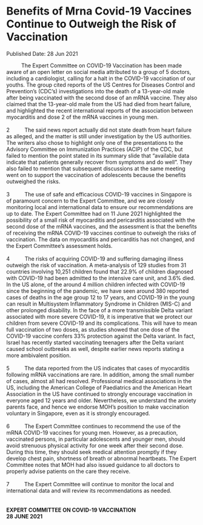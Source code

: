 <html>
    <meta http-equiv="Content-Type" content="text/html; charset=utf-8"/>
    <meta charset="utf-8"/>
    <title>Benefits of Mrna Covid-19 Vaccines Continue to Outweigh the Risk of Vaccination</title>
    <body><h1>Benefits of Mrna Covid-19 Vaccines Continue to Outweigh the Risk of Vaccination</h1>
    <p>Published Date: 28 Jun 2021</p> &nbsp; &nbsp; &nbsp; &nbsp; &nbsp; The Expert Committee on COVID-19 Vaccination has been made aware of an open letter on social media attributed to a group of 5 doctors, including a cardiologist, calling for a halt in the COVID-19 vaccination of our youths. The group cited reports of the US Centres for Diseases Control and Prevention’s (CDC’s) investigations into the death of a 13-year-old male after being vaccinated with the second dose of an mRNA vaccine. They also claimed that the 13-year-old male from the US had died from heart failure, and highlighted the recent international reports of the association between myocarditis and dose 2 of the mRNA vaccines in young men.<br>&nbsp;<br>2&nbsp; &nbsp; &nbsp; &nbsp; &nbsp; The said news report actually did not state death from heart failure as alleged, and the matter is still under investigation by the US authorities. The writers also chose to highlight only one of the presentations to the Advisory Committee on Immunization Practices (ACIP) of the CDC, but failed to mention the point stated in its summary slide that “available data indicate that patients generally recover from symptoms and do well”. They also failed to mention that subsequent discussions at the same meeting went on to support the vaccination of adolescents because the benefits outweighed the risks.<br>&nbsp;<br>3&nbsp; &nbsp; &nbsp; &nbsp; &nbsp; The use of safe and efficacious COVID-19 vaccines in Singapore is of paramount concern to the Expert Committee, and we are closely monitoring local and international data to ensure our recommendations are up to date. The Expert Committee had on 11 June 2021 highlighted the possibility of a small risk of myocarditis and pericarditis associated with the second dose of the mRNA vaccines, and the assessment is that the benefits of receiving the mRNA COVID-19 vaccines continue to outweigh the risks of vaccination. The data on myocarditis and pericarditis has not changed, and the Expert Committee’s assessment holds.<br>&nbsp;<br>4&nbsp; &nbsp; &nbsp; &nbsp; &nbsp; The risks of acquiring COVID-19 and suffering damaging illness outweigh the risk of vaccination. A meta-analysis of 129 studies from 31 countries involving 10,251 children found that 22.9% of children diagnosed with COVID-19 had been admitted to the intensive care unit, and 3.6% died. In the US alone, of the around 4 million children infected with COVID-19 since the beginning of the pandemic, we have seen around 380 reported cases of deaths in the age group 12 to 17 years, and COVID-19 in the young can result in Multisystem Inflammatory Syndrome in Children (MIS-C) and other prolonged disability. In the face of a more transmissible Delta variant associated with more severe COVID-19, it is imperative that we protect our children from severe COVID-19 and its complications. This will have to mean full vaccination of two doses, as studies showed that one dose of the COVID-19 vaccine confers 33% protection against the Delta variant. In fact, Israel has recently started vaccinating teenagers after the Delta variant caused school outbreaks as well, despite earlier news reports stating a more ambivalent position.<br>&nbsp;<br>5&nbsp; &nbsp; &nbsp; &nbsp; &nbsp; The data reported from the US indicates that cases of myocarditis following mRNA vaccinations are rare. In addition, among the small number of cases, almost all had resolved. Professional medical associations in the US, including the American College of Paediatrics and the American Heart Association in the US have continued to strongly encourage vaccination in everyone aged 12 years and older. Nevertheless, we understand the anxiety parents face, and hence we endorse MOH’s position to make vaccination voluntary in Singapore, even as it is strongly encouraged.<br>&nbsp;<br>6&nbsp; &nbsp; &nbsp; &nbsp; &nbsp; The Expert Committee continues to recommend the use of the mRNA COVID-19 vaccines for young men. However, as a precaution, vaccinated persons, in particular adolescents and younger men, should avoid strenuous physical activity for one week after their second dose. During this time, they should seek medical attention promptly if they develop chest pain, shortness of breath or abnormal heartbeats. The Expert Committee notes that MOH had also issued guidance to all doctors to properly advise patients on the care they receive.<br>&nbsp;<br>7&nbsp; &nbsp; &nbsp; &nbsp; &nbsp; The Expert Committee will continue to monitor the local and international data and will review its recommendations as needed.<br>&nbsp;<br>&nbsp;<br><strong>EXPERT COMMITTEE ON COVID-19 VACCINATION<br>28 JUNE 2021</strong></body>
</html>